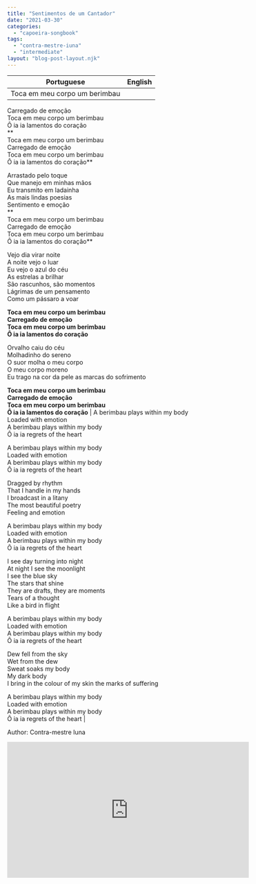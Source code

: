 ```yaml
---
title: "Sentimentos de um Cantador"
date: "2021-03-30"
categories: 
  - "capoeira-songbook"
tags: 
  - "contra-mestre-iuna"
  - "intermediate"
layout: "blog-post-layout.njk"
---
```


| Portuguese | English |
| --- | --- |
| Toca em meu corpo um berimbau  
Carregado de emoção  
Toca em meu corpo um berimbau  
Ô ia ia lamentos do coração  
**  
Toca em meu corpo um berimbau  
Carregado de emoção  
Toca em meu corpo um berimbau  
Ô ia ia lamentos do coração**  
  
Arrastado pelo toque  
Que manejo em minhas mãos  
Eu transmito em ladainha  
As mais lindas poesias  
Sentimento e emoção  
**  
Toca em meu corpo um berimbau  
Carregado de emoção  
Toca em meu corpo um berimbau  
Ô ia ia lamentos do coração**  
  
Vejo dia virar noite  
A noite vejo o luar  
Eu vejo o azul do céu  
As estrelas a brilhar  
São rascunhos, são momentos  
Lágrimas de um pensamento  
Como um pássaro a voar  
  
**Toca em meu corpo um berimbau  
Carregado de emoção  
Toca em meu corpo um berimbau  
Ô ia ia lamentos do coração**  
  
Orvalho caiu do céu  
Molhadinho do sereno  
O suor molha o meu corpo  
O meu corpo moreno  
Eu trago na cor da pele as marcas do sofrimento  
  
**Toca em meu corpo um berimbau  
Carregado de emoção  
Toca em meu corpo um berimbau  
Ô ia ia lamentos do coração** | A berimbau plays within my body  
Loaded with emotion  
A berimbau plays within my body  
Ô ia ia regrets of the heart  
  
A berimbau plays within my body  
Loaded with emotion  
A berimbau plays within my body  
Ô ia ia regrets of the heart  
  
Dragged by rhythm  
That I handle in my hands  
I broadcast in a litany  
The most beautiful poetry  
Feeling and emotion  
  
A berimbau plays within my body  
Loaded with emotion  
A berimbau plays within my body  
Ô ia ia regrets of the heart  
  
I see day turning into night  
At night I see the moonlight  
I see the blue sky  
The stars that shine  
They are drafts, they are moments  
Tears of a thought  
Like a bird in flight  
  
A berimbau plays within my body  
Loaded with emotion  
A berimbau plays within my body  
Ô ia ia regrets of the heart  
  
Dew fell from the sky  
Wet from the dew  
Sweat soaks my body  
My dark body  
I bring in the colour of my skin the marks of suffering  
  
A berimbau plays within my body  
Loaded with emotion  
A berimbau plays within my body  
Ô ia ia regrets of the heart |

<figcaption>

Author: Contra-mestre Iuna

</figcaption>

<iframe width="560" height="315" src="https://www.youtube.com/embed/gfdQXGX0M3A" title="YouTube video player" frameborder="0" allow="accelerometer; autoplay; clipboard-write; encrypted-media; gyroscope; picture-in-picture" allowfullscreen></iframe>
